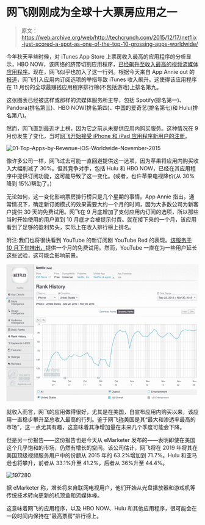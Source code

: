 # 网飞刚刚成为全球十大票房应用之一

> 原文：<https://web.archive.org/web/http://techcrunch.com/2015/12/17/netflix-just-scored-a-spot-as-one-of-the-top-10-grossing-apps-worldwide/>

今年秋天早些时候，对 iTunes App Store 上票房收入最高的应用程序的分析显示，HBO NOW，该网络的脐带切割应用程序，[已经飙升至收入最高的视频流媒体应用程序](https://web.archive.org/web/20230316045218/https://techcrunch.com/2015/09/23/hbo-now-is-2015s-top-video-streaming-app-by-revenue-study-finds/)。现在，网飞似乎也加入了这一行列。根据今天来自 App Annie out 的[报道](https://web.archive.org/web/20230316045218/http://blog.appannie.com/worldwide-app-annie-index-apps-november-2015/)，网飞引入应用内订阅选项的举措导致 iTunes 收入飙升。这使得该应用程序在 11 月份的全球最赚钱应用程序排行榜(不包括游戏)上排名第九。

这张图表已经被这样或那样的流媒体服务所主导，包括 Spotify(排名第一)、Pandora(排名第三)、HBO NOW(排名第四)、中国的爱奇艺(排名第七)和 Hulu(排名第八)。

然而，网飞直到最近才上榜，因为它之前从未提供应用内购买服务。这种情况在 9 月份发生了变化，当时[网飞开始接受 iPhone 和 iPad 应用程序新用户的注册](https://web.archive.org/web/20230316045218/http://www.engadget.com/2015/09/25/netflix-ios-in-app-subscription-purchases/)。

![01-Top-Apps-by-Revenue-iOS-Worldwide-November-2015](img/b5f0e92670cb60f440bde9be5f57084b.png)

像许多公司一样，网飞过去可能一直回避提供这一选项，因为苹果将应用内购买收入大幅削减了 30%。但其竞争对手，包括 Hulu 和 HBO NOW，已经在其应用程序中提供订阅功能，这可能导致了这一变化。(或者，也许苹果电视降价(从 30%降到 15%)帮助了。)

无论如何，这一变化影响票房排行榜只是几个星期的事情。App Annie 指出，通常情况下，确定新订阅模式的效果需要大约一个月的时间，因为大多数公司为新客户提供 30 天的免费试用。网飞在 9 月底增加了支付应用内订阅的选项，所以那些当时开始使用的用户直到 10 月底才会被提示付费。就在接下来的一个月，该应用看到了足够的盈利势头，实际上在收入排行榜上排名。

附注:我们也将很快看到 YouTube 的新订阅剧 YouTube Red 的表现。[该服务于 10 月下旬推出，](https://web.archive.org/web/20230316045218/https://techcrunch.com/2015/10/21/youtube-red/#.s2agxy:lSap)提供一个月的免费试用。然而，YouTube 一直在为一些用户延长这些试验，这可能会影响前景。

![02-Netflix-iOS-Rank-History](img/1cb036caaa80e6ef048d02ea5e46f488.png)

就收入而言，网飞的应用做得很好，尤其是在美国，自宣布应用内购买以来，该应用一直稳步攀升至总收入最高的行列。鉴于网飞[称](https://web.archive.org/web/20230316045218/http://ir.netflix.com/faq.cfm#Question34080)美国是其“最大和渗透率最高的市场”，这一点尤其有趣，这意味着其净增加量在未来几个季度可能会下降。

但是另一份报告——这份报告也是今天从 eMarketer 发布的——表明即使在美国这个几乎饱和的市场，仍然有增长的空间。该公司估计，网飞将在 2019 年将其在美国顶级视频服务用户中的份额从 2015 年的 63.2%增加到 71.7%。Hulu 和亚马逊也将攀升，前者从 33.1%升至 41.2%，后者从 36%升至 44.4%。

![197280](img/d76e73da2096e982c5cbcf8a0da876a0.png)

据 eMarketer 称，增长将来自联网电视用户，他们开始从光盘播放器和游戏机等传统技术转向更新的机顶盒和流媒体棒。

这意味着网飞的应用程序，以及 HBO NOW、Hulu 和其他应用程序，很可能会在一段时间内保持在“最高票房”排行榜上。